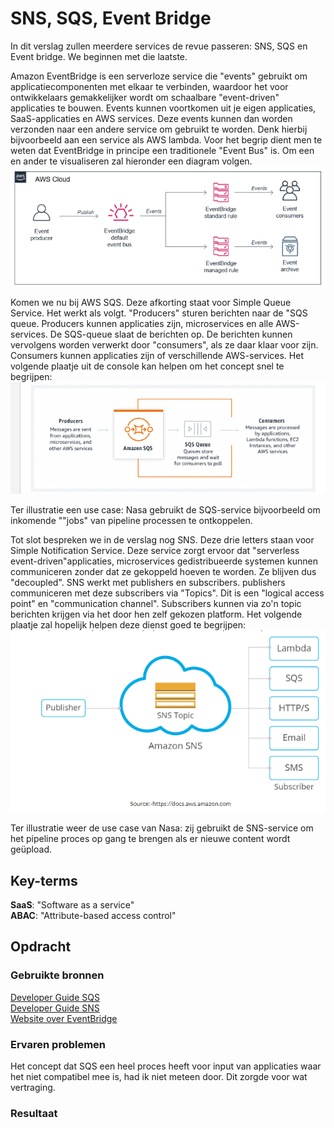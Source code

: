 # SNS, SQS, Event Bridge
In dit verslag zullen meerdere services de revue passeren: SNS, SQS en Event bridge. We beginnen met die laatste.  

Amazon EventBridge is een serverloze service die "events" gebruikt om applicatiecomponenten met elkaar te verbinden, waardoor het voor ontwikkelaars gemakkelijker wordt om schaalbare "event-driven" applicaties te bouwen. Events kunnen voortkomen uit je eigen applicaties, SaaS-applicaties en AWS services. Deze events kunnen dan worden verzonden naar een andere service om gebruikt te worden. Denk hierbij bijvoorbeeld aan een service als AWS lambda. Voor het begrip dient men te weten dat EventBridge in principe een traditionele "Event Bus" is. Om een en ander te visualiseren zal hieronder een diagram volgen.  
![Alt text](image-2.png)

Komen we nu bij AWS SQS. Deze afkorting staat voor Simple Queue Service. Het werkt als volgt. "Producers" sturen berichten naar de "SQS queue. Producers kunnen applicaties zijn, microservices en alle AWS-services. De SQS-queue slaat de berichten op. De berichten kunnen vervolgens worden verwerkt door "consumers", als ze daar klaar voor zijn. Consumers kunnen applicaties zijn of verschillende AWS-services. Het volgende plaatje uit de console kan helpen om het concept snel te begrijpen: ![e.g.](image.png)

Ter illustratie een use case: Nasa gebruikt de SQS-service bijvoorbeeld om inkomende ""jobs" van pipeline processen te ontkoppelen. 

Tot slot bespreken we in de verslag nog SNS. Deze drie letters staan voor Simple Notification Service. Deze service zorgt ervoor dat "serverless event-driven"applicaties, microservices gedistribueerde systemen kunnen communiceren zonder dat ze gekoppeld hoeven te worden. Ze blijven dus "decoupled". SNS werkt met publishers en subscribers. publishers communiceren met deze subscribers via "Topics". Dit is een "logical access point" en "communication channel". Subscribers kunnen via zo'n topic berichten krijgen via het door hen zelf gekozen platform. Het volgende plaatje zal hopelijk helpen deze dienst goed te begrijpen: ![Alt text](image-1.png)

Ter illustratie weer de use case van Nasa: zij gebruikt de SNS-service om het pipeline proces op gang te brengen als er nieuwe content wordt geüpload. 


## Key-terms
**SaaS**: "Software as a service"  
**ABAC**: "Attribute-based access control"

## Opdracht
### Gebruikte bronnen
[Developer Guide SQS](https://docs.aws.amazon.com/AWSSimpleQueueService/latest/SQSDeveloperGuide/welcome.html)  
[Developer Guide SNS](https://docs.aws.amazon.com/sns/latest/dg/welcome.html)  
[Website over EventBridge](https://www.trek10.com/blog/amazon-eventbridge)

### Ervaren problemen
Het concept dat SQS een heel proces heeft voor input van applicaties waar het niet compatibel mee is, had ik niet meteen door. Dit zorgde voor wat vertraging. 

### Resultaat

